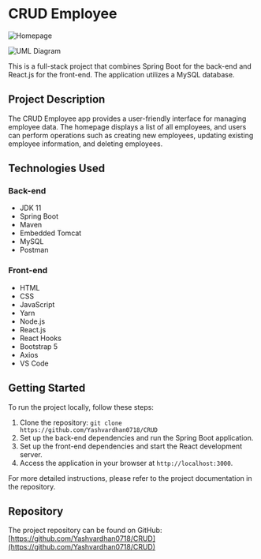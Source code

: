 # CRUD Employee

![Homepage](https://user-images.githubusercontent.com/67349235/175102934-8f73ce8b-6d32-4953-bf93-b0ea9aa97f38.png)

![UML Diagram](https://user-images.githubusercontent.com/67349235/175102037-241c1dc7-1538-4743-a2fc-4b5c2ea21b55.png)

This is a full-stack project that combines Spring Boot for the back-end and React.js for the front-end. The application utilizes a MySQL database.

## Project Description

The CRUD Employee app provides a user-friendly interface for managing employee data. The homepage displays a list of all employees, and users can perform operations such as creating new employees, updating existing employee information, and deleting employees.

## Technologies Used

### Back-end
- JDK 11
- Spring Boot
- Maven
- Embedded Tomcat
- MySQL
- Postman

### Front-end
- HTML
- CSS
- JavaScript
- Yarn
- Node.js
- React.js
- React Hooks
- Bootstrap 5
- Axios
- VS Code

## Getting Started

To run the project locally, follow these steps:

1. Clone the repository: `git clone https://github.com/Yashvardhan0718/CRUD`
2. Set up the back-end dependencies and run the Spring Boot application.
3. Set up the front-end dependencies and start the React development server.
4. Access the application in your browser at `http://localhost:3000`.

For more detailed instructions, please refer to the project documentation in the repository.

## Repository

The project repository can be found on GitHub: [https://github.com/Yashvardhan0718/CRUD](https://github.com/Yashvardhan0718/CRUD)
